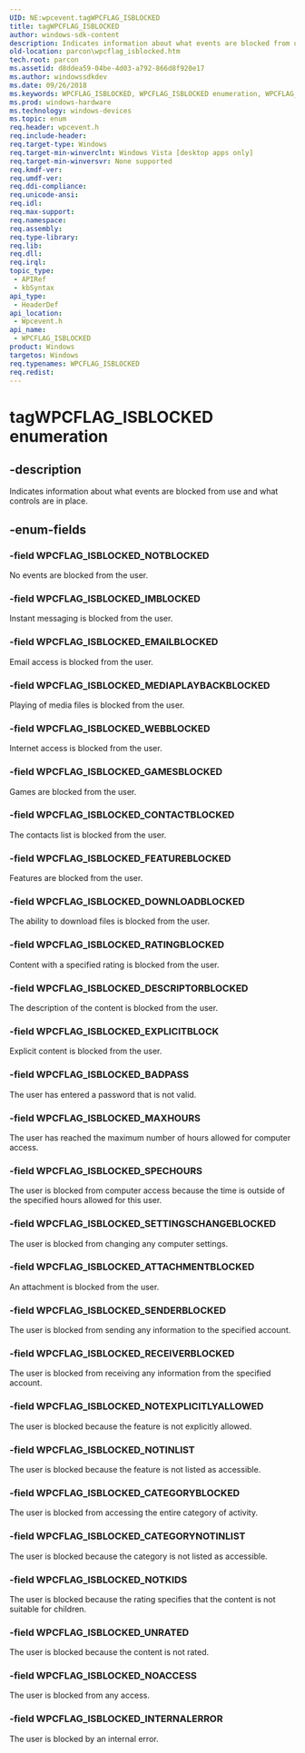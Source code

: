 ```yaml
---
UID: NE:wpcevent.tagWPCFLAG_ISBLOCKED
title: tagWPCFLAG_ISBLOCKED
author: windows-sdk-content
description: Indicates information about what events are blocked from use and what controls are in place.
old-location: parcon\wpcflag_isblocked.htm
tech.root: parcon
ms.assetid: d8ddea59-04be-4d03-a792-866d8f920e17
ms.author: windowssdkdev
ms.date: 09/26/2018
ms.keywords: WPCFLAG_ISBLOCKED, WPCFLAG_ISBLOCKED enumeration, WPCFLAG_ISBLOCKED_ATTACHMENTBLOCKED, WPCFLAG_ISBLOCKED_BADPASS, WPCFLAG_ISBLOCKED_CATEGORYBLOCKED, WPCFLAG_ISBLOCKED_CATEGORYNOTINLIST, WPCFLAG_ISBLOCKED_CONTACTBLOCKED, WPCFLAG_ISBLOCKED_DESCRIPTORBLOCKED, WPCFLAG_ISBLOCKED_DOWNLOADBLOCKED, WPCFLAG_ISBLOCKED_EMAILBLOCKED, WPCFLAG_ISBLOCKED_EXPLICITBLOCK, WPCFLAG_ISBLOCKED_FEATUREBLOCKED, WPCFLAG_ISBLOCKED_GAMESBLOCKED, WPCFLAG_ISBLOCKED_IMBLOCKED, WPCFLAG_ISBLOCKED_INTERNALERROR, WPCFLAG_ISBLOCKED_MAXHOURS, WPCFLAG_ISBLOCKED_MEDIAPLAYBACKBLOCKED, WPCFLAG_ISBLOCKED_NOACCESS, WPCFLAG_ISBLOCKED_NOTBLOCKED, WPCFLAG_ISBLOCKED_NOTEXPLICITLYALLOWED, WPCFLAG_ISBLOCKED_NOTINLIST, WPCFLAG_ISBLOCKED_NOTKIDS, WPCFLAG_ISBLOCKED_RATINGBLOCKED, WPCFLAG_ISBLOCKED_RECEIVERBLOCKED, WPCFLAG_ISBLOCKED_SENDERBLOCKED, WPCFLAG_ISBLOCKED_SETTINGSCHANGEBLOCKED, WPCFLAG_ISBLOCKED_SPECHOURS, WPCFLAG_ISBLOCKED_UNRATED, WPCFLAG_ISBLOCKED_WEBBLOCKED, parcon.wpcflag_isblocked, tagWPCFLAG_ISBLOCKED, wpcevent/WPCFLAG_ISBLOCKED, wpcevent/WPCFLAG_ISBLOCKED_ATTACHMENTBLOCKED, wpcevent/WPCFLAG_ISBLOCKED_BADPASS, wpcevent/WPCFLAG_ISBLOCKED_CATEGORYBLOCKED, wpcevent/WPCFLAG_ISBLOCKED_CATEGORYNOTINLIST, wpcevent/WPCFLAG_ISBLOCKED_CONTACTBLOCKED, wpcevent/WPCFLAG_ISBLOCKED_DESCRIPTORBLOCKED, wpcevent/WPCFLAG_ISBLOCKED_DOWNLOADBLOCKED, wpcevent/WPCFLAG_ISBLOCKED_EMAILBLOCKED, wpcevent/WPCFLAG_ISBLOCKED_EXPLICITBLOCK, wpcevent/WPCFLAG_ISBLOCKED_FEATUREBLOCKED, wpcevent/WPCFLAG_ISBLOCKED_GAMESBLOCKED, wpcevent/WPCFLAG_ISBLOCKED_IMBLOCKED, wpcevent/WPCFLAG_ISBLOCKED_INTERNALERROR, wpcevent/WPCFLAG_ISBLOCKED_MAXHOURS, wpcevent/WPCFLAG_ISBLOCKED_MEDIAPLAYBACKBLOCKED, wpcevent/WPCFLAG_ISBLOCKED_NOACCESS, wpcevent/WPCFLAG_ISBLOCKED_NOTBLOCKED, wpcevent/WPCFLAG_ISBLOCKED_NOTEXPLICITLYALLOWED, wpcevent/WPCFLAG_ISBLOCKED_NOTINLIST, wpcevent/WPCFLAG_ISBLOCKED_NOTKIDS, wpcevent/WPCFLAG_ISBLOCKED_RATINGBLOCKED, wpcevent/WPCFLAG_ISBLOCKED_RECEIVERBLOCKED, wpcevent/WPCFLAG_ISBLOCKED_SENDERBLOCKED, wpcevent/WPCFLAG_ISBLOCKED_SETTINGSCHANGEBLOCKED, wpcevent/WPCFLAG_ISBLOCKED_SPECHOURS, wpcevent/WPCFLAG_ISBLOCKED_UNRATED, wpcevent/WPCFLAG_ISBLOCKED_WEBBLOCKED
ms.prod: windows-hardware
ms.technology: windows-devices
ms.topic: enum
req.header: wpcevent.h
req.include-header: 
req.target-type: Windows
req.target-min-winverclnt: Windows Vista [desktop apps only]
req.target-min-winversvr: None supported
req.kmdf-ver: 
req.umdf-ver: 
req.ddi-compliance: 
req.unicode-ansi: 
req.idl: 
req.max-support: 
req.namespace: 
req.assembly: 
req.type-library: 
req.lib: 
req.dll: 
req.irql: 
topic_type:
 - APIRef
 - kbSyntax
api_type:
 - HeaderDef
api_location:
 - Wpcevent.h
api_name:
 - WPCFLAG_ISBLOCKED
product: Windows
targetos: Windows
req.typenames: WPCFLAG_ISBLOCKED
req.redist: 
---
```


# tagWPCFLAG_ISBLOCKED enumeration


## -description


Indicates information about what events are blocked from use and what controls are in place.


## -enum-fields




### -field WPCFLAG_ISBLOCKED_NOTBLOCKED

No events are blocked from the user.


### -field WPCFLAG_ISBLOCKED_IMBLOCKED

Instant messaging is blocked from the user.


### -field WPCFLAG_ISBLOCKED_EMAILBLOCKED

Email access is blocked from the user.


### -field WPCFLAG_ISBLOCKED_MEDIAPLAYBACKBLOCKED

Playing of media files is blocked from the user.


### -field WPCFLAG_ISBLOCKED_WEBBLOCKED

Internet access is blocked from the user.


### -field WPCFLAG_ISBLOCKED_GAMESBLOCKED

Games are blocked from the user.


### -field WPCFLAG_ISBLOCKED_CONTACTBLOCKED

The contacts list is blocked from the user.


### -field WPCFLAG_ISBLOCKED_FEATUREBLOCKED

Features are blocked from the user.


### -field WPCFLAG_ISBLOCKED_DOWNLOADBLOCKED

The ability to download files is blocked from the user.


### -field WPCFLAG_ISBLOCKED_RATINGBLOCKED

Content with a specified rating is blocked from the user.


### -field WPCFLAG_ISBLOCKED_DESCRIPTORBLOCKED

The description of the content is blocked from the user.


### -field WPCFLAG_ISBLOCKED_EXPLICITBLOCK

Explicit content is blocked from the user.


### -field WPCFLAG_ISBLOCKED_BADPASS

The user has entered a password that is not valid.


### -field WPCFLAG_ISBLOCKED_MAXHOURS

The user has reached the maximum number of hours allowed for computer access.


### -field WPCFLAG_ISBLOCKED_SPECHOURS

The user is blocked from computer access because the time is outside of the specified hours allowed for this user.


### -field WPCFLAG_ISBLOCKED_SETTINGSCHANGEBLOCKED

The user is blocked from changing any computer settings.


### -field WPCFLAG_ISBLOCKED_ATTACHMENTBLOCKED

An attachment is blocked from the user.


### -field WPCFLAG_ISBLOCKED_SENDERBLOCKED

The user is blocked from sending any information to the specified account.


### -field WPCFLAG_ISBLOCKED_RECEIVERBLOCKED

The user is blocked from receiving any information from the specified account.


### -field WPCFLAG_ISBLOCKED_NOTEXPLICITLYALLOWED

The user is blocked because the feature is not explicitly allowed.


### -field WPCFLAG_ISBLOCKED_NOTINLIST

The user is blocked because the feature is not listed as accessible.


### -field WPCFLAG_ISBLOCKED_CATEGORYBLOCKED

The user is blocked from accessing the entire category of activity.


### -field WPCFLAG_ISBLOCKED_CATEGORYNOTINLIST

The user is blocked because the category is not listed as accessible.


### -field WPCFLAG_ISBLOCKED_NOTKIDS

The user is blocked because the rating specifies that the content is not suitable for children.


### -field WPCFLAG_ISBLOCKED_UNRATED

The user is blocked because the content is not rated.


### -field WPCFLAG_ISBLOCKED_NOACCESS

The user is blocked from any access.


### -field WPCFLAG_ISBLOCKED_INTERNALERROR

The user is blocked by an internal error.

